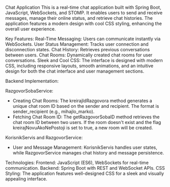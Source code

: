 Chat Application
This is a real-time chat application built with Spring Boot, JavaScript, WebSockets, and STOMP.
It enables users to send and receive messages, manage their online status, and retrieve chat histories. 
The application features a modern design with cool CSS styling, enhancing the overall user experience.

Key Features:
Real-Time Messaging: Users can communicate instantly via WebSockets.
User Status Management: Tracks user connection and disconnection states.
Chat History: Retrieves previous conversations between users.
Chat Rooms: Dynamically created chat rooms for user conversations.
Sleek and Cool CSS: The interface is designed with modern CSS, including responsive layouts, smooth animations, and an intuitive design for both the chat interface and user management sections.

Backend Implementation:

RazgovorSobaService:
- Creating Chat Rooms: The kreirajIdRazgovora method generates a unique chat room ID based on the sender and recipient. The format is sender_recipient (e.g., mihajlo_marko).
- Fetching Chat Room ID: The getRazgovorSobaID method retrieves the chat room ID between two users. If the room doesn't exist and the flag kreirajNovuAkoNePostoji is set to true, a new room will be created.

KorisnikServis and RazgovorService:
- User and Message Management: KorisnikServis handles user states, while RazgovorService manages chat history and message persistence.

Technologies:
Frontend: JavaScript (ES6), WebSockets for real-time communication.
Backend: Spring Boot with REST and WebSocket APIs.
CSS Styling: The application features well-designed CSS for a sleek and visually appealing interface.
